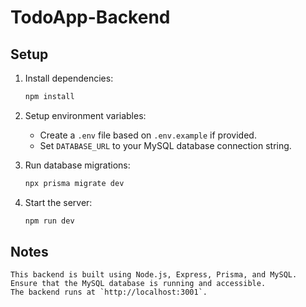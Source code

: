 # TodoApp-Backend

## Setup

1. Install dependencies:
    ```bash
    npm install
    ```

2. Setup environment variables:
    - Create a `.env` file based on `.env.example` if provided.
    - Set `DATABASE_URL` to your MySQL database connection string.

3. Run database migrations:
    ```bash
    npx prisma migrate dev
    ```

4. Start the server:
    ```bash
    npm run dev
    ```
## Notes
    This backend is built using Node.js, Express, Prisma, and MySQL.
    Ensure that the MySQL database is running and accessible.
    The backend runs at `http://localhost:3001`.
